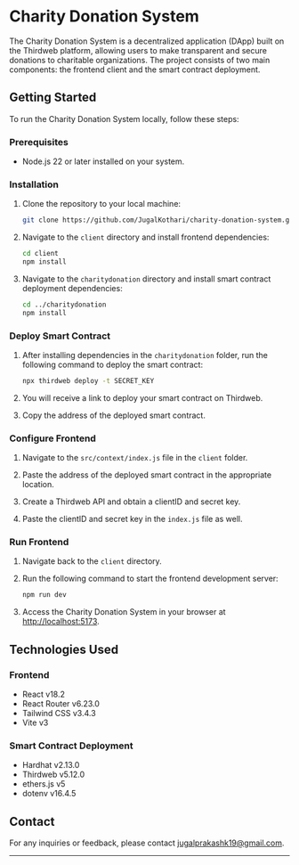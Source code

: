 # Charity Donation System

The Charity Donation System is a decentralized application (DApp) built on the Thirdweb platform, allowing users to make transparent and secure donations to charitable organizations. The project consists of two main components: the frontend client and the smart contract deployment.

## Getting Started

To run the Charity Donation System locally, follow these steps:

### Prerequisites

- Node.js 22 or later installed on your system.

### Installation

1. Clone the repository to your local machine:

   ```bash
   git clone https://github.com/JugalKothari/charity-donation-system.git
   ```

2. Navigate to the `client` directory and install frontend dependencies:

   ```bash
   cd client
   npm install
   ```

3. Navigate to the `charitydonation` directory and install smart contract deployment dependencies:

   ```bash
   cd ../charitydonation
   npm install
   ```

### Deploy Smart Contract

1. After installing dependencies in the `charitydonation` folder, run the following command to deploy the smart contract:

   ```bash
   npx thirdweb deploy -t SECRET_KEY
   ```

2. You will receive a link to deploy your smart contract on Thirdweb.

3. Copy the address of the deployed smart contract.

### Configure Frontend

1. Navigate to the `src/context/index.js` file in the `client` folder.

2. Paste the address of the deployed smart contract in the appropriate location.

3. Create a Thirdweb API and obtain a clientID and secret key.

4. Paste the clientID and secret key in the `index.js` file as well.

### Run Frontend

1. Navigate back to the `client` directory.

2. Run the following command to start the frontend development server:

   ```bash
   npm run dev
   ```

3. Access the Charity Donation System in your browser at [http://localhost:5173](http://localhost:5173).

## Technologies Used

### Frontend

- React v18.2
- React Router v6.23.0
- Tailwind CSS v3.4.3
- Vite v3

### Smart Contract Deployment

- Hardhat v2.13.0
- Thirdweb v5.12.0
- ethers.js v5
- dotenv v16.4.5

## Contact

For any inquiries or feedback, please contact [jugalprakashk19@gmail.com](mailto:jugalprakashk19@gmail.com).

---

